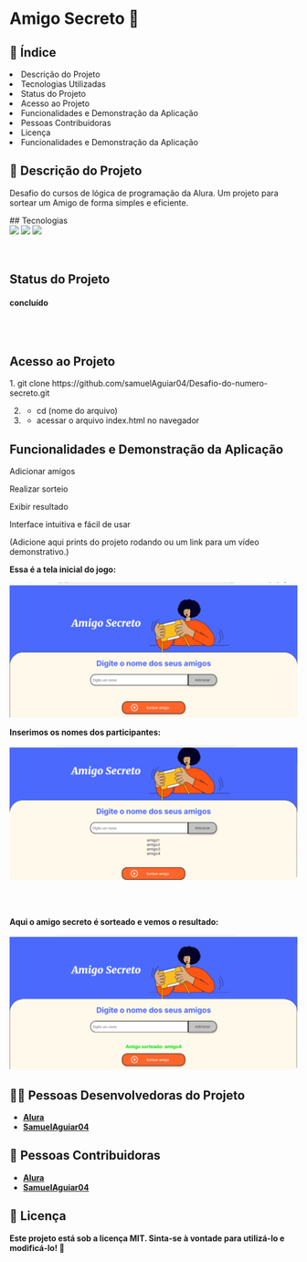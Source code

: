  <h1> Amigo Secreto 🎁 </h1>
<div>
  <h2>📑 Índice</h2>
  <li>Descrição do Projeto</li>
  <li>Tecnologias Utilizadas</li>
  <li>Status do Projeto</li>
  <li> Acesso ao Projeto</li>
  <li>Funcionalidades e Demonstração da Aplicação</li>
  <li>Pessoas Contribuidoras</li>
    <li>Licença</li>
   
  <li>Funcionalidades e Demonstração da Aplicação</li>
</div>

 ## 📖 Descrição do Projeto
<p>Desafio do cursos de lógica de programação da Alura.
Um projeto para sortear um Amigo  de forma simples e eficiente.
</p>
##    Tecnologias

<div>
  <img src="https://img.shields.io/badge/HTML-239120?style=for-the-badge&logo=html5&logoColor=white">
  <img src="https://img.shields.io/badge/CSS-239120?&style=for-the-badge&logo=css3&logoColor=white">
  <img src="https://img.shields.io/badge/JavaScript-F7DF1E?style=for-the-badge&logo=javascript&logoColor=black">
</div>
<br></br>


## Status do Projeto
<h4>concluído</h4>

<br></br>

##  Acesso ao Projeto

<div>
1. git clone https://github.com/samuelAguiar04/Desafio-do-numero-secreto.git

2. - cd (nome do arquivo)
     
 3.  - acessar o arquivo index.html no navegador
       
</div>

## Funcionalidades e Demonstração da Aplicação

Adicionar amigos

Realizar sorteio 

Exibir resultado

Interface intuitiva e fácil de usar

(Adicione aqui prints do projeto rodando ou um link para um vídeo demonstrativo.)


<div>
  <div >
    <strong>Essa é a tela inicial do jogo: </strong>
    
  ![Tela Inicial](    assets/readme_img/amigosecreto1.png)
    
</div>

 <strong>Inserimos os nomes dos participantes: </strong>

  ![Tela de nomes](    assets/readme_img/amigosecreto2.png)
    
 
</div>
 <br><br>
<div> 

 <strong>Aqui o amigo secreto é sorteado e vemos o resultado:<strong>
  
  ![Tela Final](    assets/readme_img/amigosecreto3.png)  
  
</div>
</div>


## 👨‍💻 Pessoas Desenvolvedoras do Projeto


- [Alura](https://github.com/usuario1)
- [SamuelAguiar04](https://github.com/usuario2)


## 👥 Pessoas Contribuidoras


- [Alura](https://github.com/usuario1)
- [SamuelAguiar04](https://github.com/usuario2)




## 📜 Licença

Este projeto está sob a licença MIT. Sinta-se à vontade para utilizá-lo e modificá-lo! 🎉
